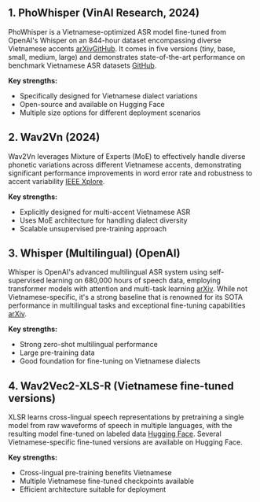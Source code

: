 ## 1. **PhoWhisper** (VinAI Research, 2024)

PhoWhisper is a Vietnamese-optimized ASR model fine-tuned from OpenAI's Whisper on an 844-hour dataset encompassing diverse Vietnamese accents [arXiv](https://arxiv.org/abs/2406.02555)[GitHub](https://github.com/VinAIResearch/PhoWhisper). It comes in five versions (tiny, base, small, medium, large) and demonstrates state-of-the-art performance on benchmark Vietnamese ASR datasets [GitHub](https://github.com/VinAIResearch/PhoWhisper).

**Key strengths:**

- Specifically designed for Vietnamese dialect variations
- Open-source and available on Hugging Face
- Multiple size options for different deployment scenarios

## 2. **Wav2Vn** (2024)

Wav2Vn leverages Mixture of Experts (MoE) to effectively handle diverse phonetic variations across different Vietnamese accents, demonstrating significant performance improvements in word error rate and robustness to accent variability [IEEE Xplore](https://ieeexplore.ieee.org/document/10717691/).

**Key strengths:**

- Explicitly designed for multi-accent Vietnamese ASR
- Uses MoE architecture for handling dialect diversity
- Scalable unsupervised pre-training approach

## 3. **Whisper (Multilingual)** (OpenAI)

Whisper is OpenAI's advanced multilingual ASR system using self-supervised learning on 680,000 hours of speech data, employing transformer models with attention and multi-task learning [arXiv](https://ar5iv.labs.arxiv.org/html/2410.03458). While not Vietnamese-specific, it's a strong baseline that is renowned for its SOTA performance in multilingual tasks and exceptional fine-tuning capabilities [arXiv](https://arxiv.org/html/2510.22295).

**Key strengths:**

- Strong zero-shot multilingual performance
- Large pre-training data
- Good foundation for fine-tuning on Vietnamese dialects

## 4. **Wav2Vec2-XLS-R (Vietnamese fine-tuned versions)**

XLSR learns cross-lingual speech representations by pretraining a single model from raw waveforms of speech in multiple languages, with the resulting model fine-tuned on labeled data [Hugging Face](https://huggingface.co/facebook/wav2vec2-large-xlsr-53). Several Vietnamese-specific fine-tuned versions are available on Hugging Face.

**Key strengths:**

- Cross-lingual pre-training benefits Vietnamese
- Multiple Vietnamese fine-tuned checkpoints available
- Efficient architecture suitable for deployment